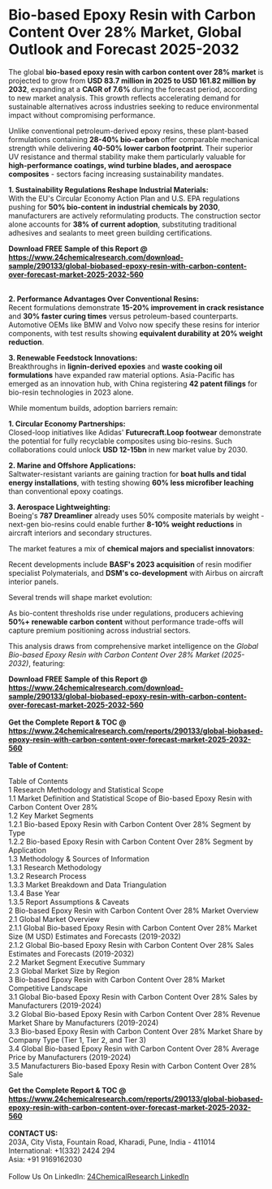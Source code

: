 <h1>Bio-based Epoxy Resin with Carbon Content Over 28% Market, Global Outlook and Forecast 2025-2032</h1><p>The global <strong>bio-based epoxy resin with carbon content over 28% market</strong> is projected to grow from <strong>USD 83.7 million in 2025 to USD 161.82 million by 2032</strong>, expanding at a <strong>CAGR of 7.6%</strong> during the forecast period, according to new market analysis. This growth reflects accelerating demand for sustainable alternatives across industries seeking to reduce environmental impact without compromising performance.</p><p>Unlike conventional petroleum-derived epoxy resins, these plant-based formulations containing <strong>28-40% bio-carbon</strong> offer comparable mechanical strength while delivering <strong>40-50% lower carbon footprint</strong>. Their superior UV resistance and thermal stability make them particularly valuable for <strong>high-performance coatings, wind turbine blades, and aerospace composites</strong> - sectors facing increasing sustainability mandates.</p><p><strong>1. Sustainability Regulations Reshape Industrial Materials:</strong><br>
With the EU's Circular Economy Action Plan and U.S. EPA regulations pushing for <strong>50% bio-content in industrial chemicals by 2030</strong>, manufacturers are actively reformulating products. The construction sector alone accounts for <strong>38% of current adoption</strong>, substituting traditional adhesives and sealants to meet green building certifications.</p><div><b>Download FREE Sample of this Report @ 
            <a href="https://www.24chemicalresearch.com/download-sample/290133/global-biobased-epoxy-resin-with-carbon-content-over-forecast-market-2025-2032-560">
            https://www.24chemicalresearch.com/download-sample/290133/global-biobased-epoxy-resin-with-carbon-content-over-forecast-market-2025-2032-560</a></b></div><br><p><strong>2. Performance Advantages Over Conventional Resins:</strong><br>
Recent formulations demonstrate <strong>15-20% improvement in crack resistance</strong> and <strong>30% faster curing times</strong> versus petroleum-based counterparts. Automotive OEMs like BMW and Volvo now specify these resins for interior components, with test results showing <strong>equivalent durability at 20% weight reduction</strong>.</p><p><strong>3. Renewable Feedstock Innovations:</strong><br>
Breakthroughs in <strong>lignin-derived epoxies</strong> and <strong>waste cooking oil formulations</strong> have expanded raw material options. Asia-Pacific has emerged as an innovation hub, with China registering <strong>42 patent filings</strong> for bio-resin technologies in 2023 alone.</p><p>While momentum builds, adoption barriers remain:</p><p><strong>1. Circular Economy Partnerships:</strong><br>
Closed-loop initiatives like Adidas' <strong>Futurecraft.Loop footwear</strong> demonstrate the potential for fully recyclable composites using bio-resins. Such collaborations could unlock <strong>USD 12-15bn</strong> in new market value by 2030.</p><p><strong>2. Marine and Offshore Applications:</strong><br>
Saltwater-resistant variants are gaining traction for <strong>boat hulls and tidal energy installations</strong>, with testing showing <strong>60% less microfiber leaching</strong> than conventional epoxy coatings.</p><p><strong>3. Aerospace Lightweighting:</strong><br>
Boeing's <strong>787 Dreamliner</strong> already uses 50% composite materials by weight - next-gen bio-resins could enable further <strong>8-10% weight reductions</strong> in aircraft interiors and secondary structures.</p><p>The market features a mix of <strong>chemical majors and specialist innovators</strong>:</p><p>Recent developments include <strong>BASF's 2023 acquisition</strong> of resin modifier specialist Polymaterials, and <strong>DSM's co-development</strong> with Airbus on aircraft interior panels.</p><p>Several trends will shape market evolution:</p><p>As bio-content thresholds rise under regulations, producers achieving <strong>50%+ renewable carbon content</strong> without performance trade-offs will capture premium positioning across industrial sectors.</p><p>This analysis draws from comprehensive market intelligence on the <em>Global Bio-based Epoxy Resin with Carbon Content Over 28% Market (2025-2032)</em>, featuring:
</p><div><b>Download FREE Sample of this Report @ 
            <a href="https://www.24chemicalresearch.com/download-sample/290133/global-biobased-epoxy-resin-with-carbon-content-over-forecast-market-2025-2032-560">
            https://www.24chemicalresearch.com/download-sample/290133/global-biobased-epoxy-resin-with-carbon-content-over-forecast-market-2025-2032-560</a></b></div><br><div><b>Get the Complete Report & TOC @ 
            <a href="https://www.24chemicalresearch.com/reports/290133/global-biobased-epoxy-resin-with-carbon-content-over-forecast-market-2025-2032-560">
            https://www.24chemicalresearch.com/reports/290133/global-biobased-epoxy-resin-with-carbon-content-over-forecast-market-2025-2032-560</a></b></div><br>
            <b>Table of Content:</b><p>Table of Contents<br />
1 Research Methodology and Statistical Scope<br />
1.1 Market Definition and Statistical Scope of Bio-based Epoxy Resin with Carbon Content Over 28%<br />
1.2 Key Market Segments<br />
1.2.1 Bio-based Epoxy Resin with Carbon Content Over 28% Segment by Type<br />
1.2.2 Bio-based Epoxy Resin with Carbon Content Over 28% Segment by Application<br />
1.3 Methodology & Sources of Information<br />
1.3.1 Research Methodology<br />
1.3.2 Research Process<br />
1.3.3 Market Breakdown and Data Triangulation<br />
1.3.4 Base Year<br />
1.3.5 Report Assumptions & Caveats<br />
2 Bio-based Epoxy Resin with Carbon Content Over 28% Market Overview<br />
2.1 Global Market Overview<br />
2.1.1 Global Bio-based Epoxy Resin with Carbon Content Over 28% Market Size (M USD) Estimates and Forecasts (2019-2032)<br />
2.1.2 Global Bio-based Epoxy Resin with Carbon Content Over 28% Sales Estimates and Forecasts (2019-2032)<br />
2.2 Market Segment Executive Summary<br />
2.3 Global Market Size by Region<br />
3 Bio-based Epoxy Resin with Carbon Content Over 28% Market Competitive Landscape<br />
3.1 Global Bio-based Epoxy Resin with Carbon Content Over 28% Sales by Manufacturers (2019-2024)<br />
3.2 Global Bio-based Epoxy Resin with Carbon Content Over 28% Revenue Market Share by Manufacturers (2019-2024)<br />
3.3 Bio-based Epoxy Resin with Carbon Content Over 28% Market Share by Company Type (Tier 1, Tier 2, and Tier 3)<br />
3.4 Global Bio-based Epoxy Resin with Carbon Content Over 28% Average Price by Manufacturers (2019-2024)<br />
3.5 Manufacturers Bio-based Epoxy Resin with Carbon Content Over 28% Sale</p><div><b>Get the Complete Report & TOC @ 
            <a href="https://www.24chemicalresearch.com/reports/290133/global-biobased-epoxy-resin-with-carbon-content-over-forecast-market-2025-2032-560">
            https://www.24chemicalresearch.com/reports/290133/global-biobased-epoxy-resin-with-carbon-content-over-forecast-market-2025-2032-560</a></b></div><br><b>CONTACT US:</b><br>
            203A, City Vista, Fountain Road, Kharadi, Pune, India - 411014<br>
            International: +1(332) 2424 294<br>
            Asia: +91 9169162030 <br><br>
            Follow Us On LinkedIn: <a href="https://www.linkedin.com/company/24chemicalresearch/">24ChemicalResearch LinkedIn</a>